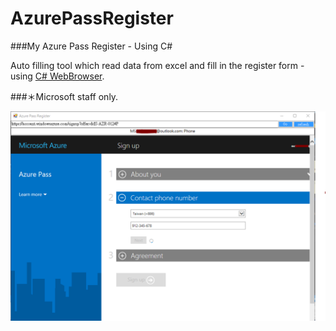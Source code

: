 # AzurePassRegister
###My Azure Pass Register - Using C#

Auto filling tool which read data from excel and fill in the register form - using [C# WebBrowser](https://msdn.microsoft.com/en-us/library/system.windows.forms.webbrowser(v=vs.110).aspx).

###＊Microsoft staff only.

![Screen Shot](./AzurePassRegister/screenShot.PNG)
